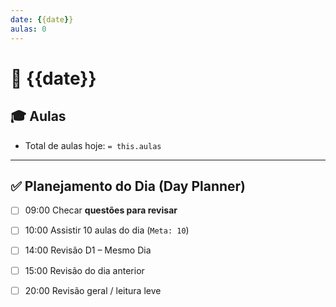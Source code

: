 ```yaml
---
date: {{date}}
aulas: 0
---
```


# 📅 {{date}}

## 🎓 Aulas
- Total de aulas hoje: `= this.aulas`

---

## ✅ Planejamento do Dia (Day Planner)

- [ ] 09:00 Checar **questões para revisar**
- [ ] 10:00 Assistir 10 aulas do dia (`Meta: 10`)
- [ ] 14:00 Revisão D1 – Mesmo Dia
- [ ] 15:00 Revisão do dia anterior
- [ ] 20:00 Revisão geral / leitura leve


